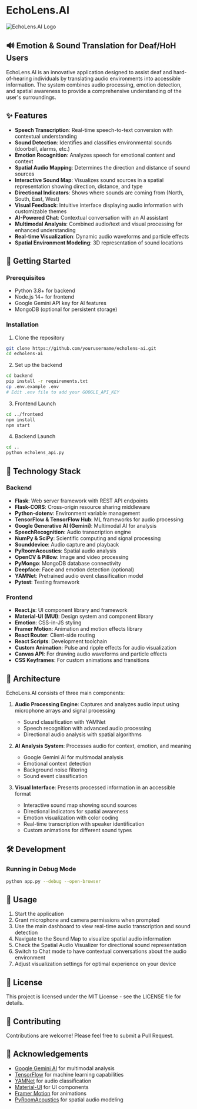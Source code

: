 # EchoLens.AI

![EchoLens.AI Logo](https://via.placeholder.com/800x200?text=EchoLens.AI)

## 🔊 Emotion & Sound Translation for Deaf/HoH Users

EchoLens.AI is an innovative application designed to assist deaf and hard-of-hearing individuals by translating audio environments into accessible information. The system combines audio processing, emotion detection, and spatial awareness to provide a comprehensive understanding of the user's surroundings.

## ✨ Features

- **Speech Transcription**: Real-time speech-to-text conversion with contextual understanding
- **Sound Detection**: Identifies and classifies environmental sounds (doorbell, alarms, etc.)
- **Emotion Recognition**: Analyzes speech for emotional content and context
- **Spatial Audio Mapping**: Determines the direction and distance of sound sources
- **Interactive Sound Map**: Visualizes sound sources in a spatial representation showing direction, distance, and type
- **Directional Indicators**: Shows where sounds are coming from (North, South, East, West)
- **Visual Feedback**: Intuitive interface displaying audio information with customizable themes
- **AI-Powered Chat**: Contextual conversation with an AI assistant
- **Multimodal Analysis**: Combined audio/text and visual processing for enhanced understanding
- **Real-time Visualization**: Dynamic audio waveforms and particle effects
- **Spatial Environment Modeling**: 3D representation of sound locations

## 🚀 Getting Started

### Prerequisites

- Python 3.8+ for backend
- Node.js 14+ for frontend
- Google Gemini API key for AI features
- MongoDB (optional for persistent storage)

### Installation

1. Clone the repository
```bash
git clone https://github.com/yourusername/echolens-ai.git
cd echolens-ai
```

2. Set up the backend
```bash
cd backend
pip install -r requirements.txt
cp .env.example .env
# Edit .env file to add your GOOGLE_API_KEY
```

3. Frontend Launch
```bash
cd ../frontend
npm install
npm start
```

4. Backend Launch
```bash
cd ..
python echolens_api.py
```

## 🧠 Technology Stack

### Backend
- **Flask**: Web server framework with REST API endpoints
- **Flask-CORS**: Cross-origin resource sharing middleware
- **Python-dotenv**: Environment variable management
- **TensorFlow & TensorFlow Hub**: ML frameworks for audio processing
- **Google Generative AI (Gemini)**: Multimodal AI for analysis
- **SpeechRecognition**: Audio transcription engine
- **NumPy & SciPy**: Scientific computing and signal processing
- **Sounddevice**: Audio capture and playback
- **PyRoomAcoustics**: Spatial audio analysis
- **OpenCV & Pillow**: Image and video processing
- **PyMongo**: MongoDB database connectivity
- **Deepface**: Face and emotion detection (optional)
- **YAMNet**: Pretrained audio event classification model
- **Pytest**: Testing framework

### Frontend
- **React.js**: UI component library and framework
- **Material-UI (MUI)**: Design system and component library
- **Emotion**: CSS-in-JS styling
- **Framer Motion**: Animation and motion effects library
- **React Router**: Client-side routing
- **React Scripts**: Development toolchain
- **Custom Animation**: Pulse and ripple effects for audio visualization
- **Canvas API**: For drawing audio waveforms and particle effects
- **CSS Keyframes**: For custom animations and transitions

## 🔧 Architecture

EchoLens.AI consists of three main components:

1. **Audio Processing Engine**: Captures and analyzes audio input using microphone arrays and signal processing
   - Sound classification with YAMNet
   - Speech recognition with advanced audio processing
   - Directional audio analysis with spatial algorithms

2. **AI Analysis System**: Processes audio for context, emotion, and meaning
   - Google Gemini AI for multimodal analysis
   - Emotional context detection
   - Background noise filtering
   - Sound event classification

3. **Visual Interface**: Presents processed information in an accessible format
   - Interactive sound map showing sound sources
   - Directional indicators for spatial awareness
   - Emotion visualization with color coding
   - Real-time transcription with speaker identification
   - Custom animations for different sound types

## 🛠️ Development

### Running in Debug Mode

```bash
python app.py --debug --open-browser
```

## 📱 Usage

1. Start the application
2. Grant microphone and camera permissions when prompted
3. Use the main dashboard to view real-time audio transcription and sound detection
4. Navigate to the Sound Map to visualize spatial audio information
5. Check the Spatial Audio Visualizer for directional sound representation
6. Switch to Chat mode to have contextual conversations about the audio environment
7. Adjust visualization settings for optimal experience on your device


## 📜 License

This project is licensed under the MIT License - see the LICENSE file for details.

## 🤝 Contributing

Contributions are welcome! Please feel free to submit a Pull Request.

## 🙏 Acknowledgements

- [Google Gemini AI](https://ai.google.dev/) for multimodal analysis
- [TensorFlow](https://www.tensorflow.org/) for machine learning capabilities
- [YAMNet](https://github.com/tensorflow/models/tree/master/research/audioset/yamnet) for audio classification
- [Material-UI](https://mui.com/) for UI components
- [Framer Motion](https://www.framer.com/motion/) for animations
- [PyRoomAcoustics](https://github.com/LCAV/pyroomacoustics) for spatial audio modeling 